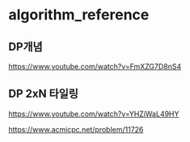 # algorithm_reference

## DP개념
https://www.youtube.com/watch?v=FmXZG7D8nS4

## DP 2xN 타일링
https://www.youtube.com/watch?v=YHZiWaL49HY

https://www.acmicpc.net/problem/11726

